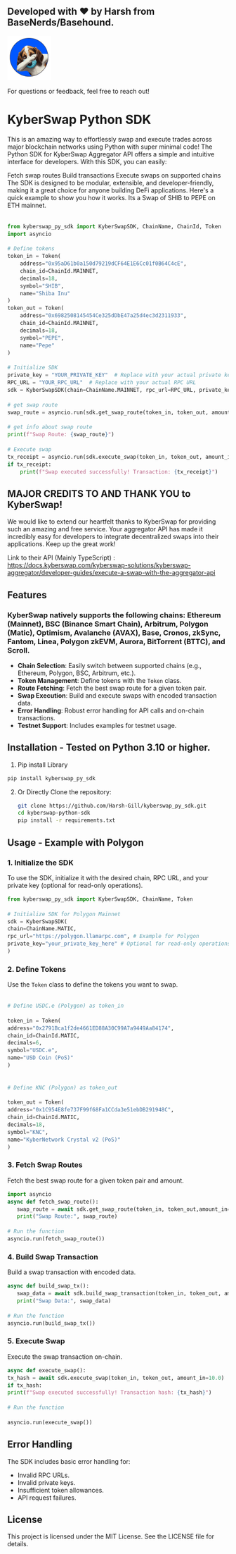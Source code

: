 ## Developed with ❤️ by Harsh from BaseNerds/Basehound.

<img src="assets/basehoundlogo.jpg" alt="Alt text" width="100">

For questions or feedback, feel free to reach out!

# KyberSwap Python SDK

This is an amazing way to effortlessly swap and execute trades across major blockchain networks using Python with super minimal code! The Python SDK for KyberSwap Aggregator API offers a simple and intuitive interface for developers. With this SDK, you can easily:

Fetch swap routes
Build transactions
Execute swaps on supported chains
The SDK is designed to be modular, extensible, and developer-friendly, making it a great choice for anyone building DeFi applications. Here's a quick example to show you how it works. Its a Swap of SHIB to PEPE on ETH mainnet.

```python

from kyberswap_py_sdk import KyberSwapSDK, ChainName, ChainId, Token
import asyncio

# Define tokens
token_in = Token(
    address="0x95aD61b0a150d79219dCF64E1E6Cc01f0B64C4cE",
    chain_id=ChainId.MAINNET,
    decimals=18,
    symbol="SHIB",
    name="Shiba Inu"
)
token_out = Token(
    address="0x6982508145454Ce325dDbE47a25d4ec3d2311933",
    chain_id=ChainId.MAINNET,
    decimals=18,
    symbol="PEPE",
    name="Pepe"
)

# Initialize SDK
private_key = "YOUR_PRIVATE_KEY"  # Replace with your actual private key
RPC_URL = "YOUR_RPC_URL"  # Replace with your actual RPC URL
sdk = KyberSwapSDK(chain=ChainName.MAINNET, rpc_url=RPC_URL, private_key=private_key)

# get swap route
swap_route = asyncio.run(sdk.get_swap_route(token_in, token_out, amount_in=10.0))

# get info about swap route
print(f"Swap Route: {swap_route}")

# Execute swap
tx_receipt = asyncio.run(sdk.execute_swap(token_in, token_out, amount_in=10.0))
if tx_receipt:
    print(f"Swap executed successfully! Transaction: {tx_receipt}")

```

## MAJOR CREDITS TO AND THANK YOU to KyberSwap!

We would like to extend our heartfelt thanks to KyberSwap for providing such an amazing and free service. Your aggregator API has made it incredibly easy for developers to integrate decentralized swaps into their applications. Keep up the great work!

Link to their API (Mainly TypeScript) : https://docs.kyberswap.com/kyberswap-solutions/kyberswap-aggregator/developer-guides/execute-a-swap-with-the-aggregator-api

## Features

### KyberSwap natively supports the following chains: Ethereum (Mainnet), BSC (Binance Smart Chain), Arbitrum, Polygon (Matic), Optimism, Avalanche (AVAX), Base, Cronos, zkSync, Fantom, Linea, Polygon zkEVM, Aurora, BitTorrent (BTTC), and Scroll.

- **Chain Selection**: Easily switch between supported chains (e.g., Ethereum, Polygon, BSC, Arbitrum, etc.).
- **Token Management**: Define tokens with the `Token` class.
- **Route Fetching**: Fetch the best swap route for a given token pair.
- **Swap Execution**: Build and execute swaps with encoded transaction data.
- **Error Handling**: Robust error handling for API calls and on-chain transactions.
- **Testnet Support**: Includes examples for testnet usage.

## Installation - Tested on Python 3.10 or higher.

1. Pip install Library

```Bash
pip install kyberswap_py_sdk
```

2. Or Directly Clone the repository:

   ```Bash
   git clone https://github.com/Harsh-Gill/kyberswap_py_sdk.git
   cd kyberswap-python-sdk
   pip install -r requirements.txt
   ```

## Usage - Example with Polygon

### 1. Initialize the SDK

To use the SDK, initialize it with the desired chain, RPC URL, and your private key (optional for read-only operations).

```Python
from kyberswap_py_sdk import KyberSwapSDK, ChainName, Token

# Initialize SDK for Polygon Mainnet
sdk = KyberSwapSDK(
chain=ChainName.MATIC,
rpc_url="https://polygon.llamarpc.com", # Example for Polygon
private_key="your_private_key_here" # Optional for read-only operations
)
```

### 2. Define Tokens

Use the `Token` class to define the tokens you want to swap.

```python

# Define USDC.e (Polygon) as token_in

token_in = Token(
address="0x2791Bca1f2de4661ED88A30C99A7a9449Aa84174",
chain_id=ChainId.MATIC,
decimals=6,
symbol="USDC.e",
name="USD Coin (PoS)"
)


# Define KNC (Polygon) as token_out

token_out = Token(
address="0x1C954E8fe737F99f68Fa1CCda3e51ebDB291948C",
chain_id=ChainId.MATIC,
decimals=18,
symbol="KNC",
name="KyberNetwork Crystal v2 (PoS)"
)
```

### 3. Fetch Swap Routes

Fetch the best swap route for a given token pair and amount.

```python
import asyncio
async def fetch_swap_route():
   swap_route = await sdk.get_swap_route(token_in, token_out,amount_in=10.0)
   print("Swap Route:", swap_route)

# Run the function
asyncio.run(fetch_swap_route())
```

### 4. Build Swap Transaction

Build a swap transaction with encoded data.

```python
async def build_swap_tx():
   swap_data = await sdk.build_swap_transaction(token_in, token_out, amount_in=10.0)
   print("Swap Data:", swap_data)

# Run the function
asyncio.run(build_swap_tx())
```

### 5. Execute Swap

Execute the swap transaction on-chain.

```python
async def execute_swap():
tx_hash = await sdk.execute_swap(token_in, token_out, amount_in=10.0)
if tx_hash:
print(f"Swap executed successfully! Transaction hash: {tx_hash}")

# Run the function

asyncio.run(execute_swap())
```

## Error Handling

The SDK includes basic error handling for:

- Invalid RPC URLs.
- Invalid private keys.
- Insufficient token allowances.
- API request failures.

## License

This project is licensed under the MIT License. See the LICENSE file for details.
